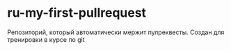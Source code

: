 # ru-my-first-pullrequest
Репозиторий, который автоматически мержит пулреквесты. Создан для тренировки в курсе по git
